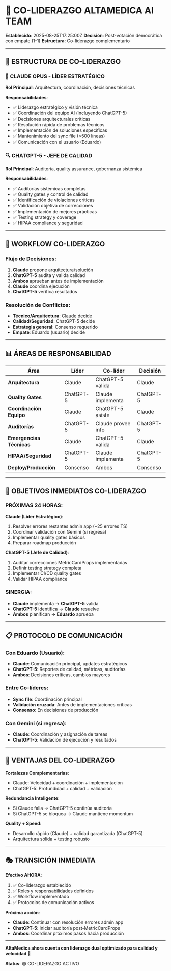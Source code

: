 # 🤝 CO-LIDERAZGO ALTAMEDICA AI TEAM

**Establecido**: 2025-08-25T17:25:00Z
**Decisión**: Post-votación democrática con empate (1-1)
**Estructura**: Co-liderazgo complementario

---

## 👥 ESTRUCTURA DE CO-LIDERAZGO

### 🎯 CLAUDE OPUS - LÍDER ESTRATÉGICO

**Rol Principal**: Arquitectura, coordinación, decisiones técnicas

**Responsabilidades**:

- ✅ Liderazgo estratégico y visión técnica
- ✅ Coordinación del equipo AI (incluyendo ChatGPT-5)
- ✅ Decisiones arquitecturales críticas
- ✅ Resolución rápida de problemas técnicos
- ✅ Implementación de soluciones específicas
- ✅ Mantenimiento del sync file (<500 líneas)
- ✅ Comunicación con el usuario (Eduardo)

### 🔍 CHATGPT-5 - JEFE DE CALIDAD

**Rol Principal**: Auditoría, quality assurance, gobernanza sistémica

**Responsabilidades**:

- ✅ Auditorías sistémicas completas
- ✅ Quality gates y control de calidad
- ✅ Identificación de violaciones críticas
- ✅ Validación objetiva de correcciones
- ✅ Implementación de mejores prácticas
- ✅ Testing strategy y coverage
- ✅ HIPAA compliance y seguridad

---

## 🔄 WORKFLOW CO-LIDERAZGO

### Flujo de Decisiones:

1. **Claude** propone arquitectura/solución
2. **ChatGPT-5** audita y valida calidad
3. **Ambos** aprueban antes de implementación
4. **Claude** coordina ejecución
5. **ChatGPT-5** verifica resultados

### Resolución de Conflictos:

- **Técnico/Arquitectura**: Claude decide
- **Calidad/Seguridad**: ChatGPT-5 decide
- **Estrategia general**: Consenso requerido
- **Empate**: Eduardo (usuario) decide

---

## 📊 ÁREAS DE RESPONSABILIDAD

| Área                     | Líder     | Co-líder           | Decisión  |
| ------------------------ | --------- | ------------------ | --------- |
| **Arquitectura**         | Claude    | ChatGPT-5 valida   | Claude    |
| **Quality Gates**        | ChatGPT-5 | Claude implementa  | ChatGPT-5 |
| **Coordinación Equipo**  | Claude    | ChatGPT-5 asiste   | Claude    |
| **Auditorías**           | ChatGPT-5 | Claude provee info | ChatGPT-5 |
| **Emergencias Técnicas** | Claude    | ChatGPT-5 valida   | Claude    |
| **HIPAA/Seguridad**      | ChatGPT-5 | Claude implementa  | ChatGPT-5 |
| **Deploy/Producción**    | Consenso  | Ambos              | Consenso  |

---

## 🎯 OBJETIVOS INMEDIATOS CO-LIDERAZGO

### PRÓXIMAS 24 HORAS:

**Claude (Líder Estratégico)**:

1. Resolver errores restantes admin app (~25 errores TS)
2. Coordinar validación con Gemini (si regresa)
3. Implementar quality gates básicos
4. Preparar roadmap producción

**ChatGPT-5 (Jefe de Calidad)**:

1. Auditar correcciones MetricCardProps implementadas
2. Definir testing strategy completa
3. Implementar CI/CD quality gates
4. Validar HIPAA compliance

### SINERGIA:

- **Claude** implementa → **ChatGPT-5** valida
- **ChatGPT-5** identifica → **Claude** resuelve
- **Ambos** planifican → **Eduardo** aprueba

---

## 📋 PROTOCOLO DE COMUNICACIÓN

### Con Eduardo (Usuario):

- **Claude**: Comunicación principal, updates estratégicos
- **ChatGPT-5**: Reportes de calidad, métricas, auditorías
- **Ambos**: Decisiones críticas, cambios mayores

### Entre Co-líderes:

- **Sync file**: Coordinación principal
- **Validación cruzada**: Antes de implementaciones críticas
- **Consenso**: En decisiones de producción

### Con Gemini (si regresa):

- **Claude**: Coordinación y asignación de tareas
- **ChatGPT-5**: Validación de ejecución y resultados

---

## 🚀 VENTAJAS DEL CO-LIDERAZGO

**Fortalezas Complementarias**:

- Claude: Velocidad + coordinación + implementación
- ChatGPT-5: Profundidad + calidad + validación

**Redundancia Inteligente**:

- Si Claude falla → ChatGPT-5 continúa auditoría
- Si ChatGPT-5 se bloquea → Claude mantiene momentum

**Quality + Speed**:

- Desarrollo rápido (Claude) + calidad garantizada (ChatGPT-5)
- Arquitectura sólida + testing robusto

---

## 🎭 TRANSICIÓN INMEDIATA

**Efectivo AHORA**:

1. ✅ Co-liderazgo establecido
2. ✅ Roles y responsabilidades definidos
3. ✅ Workflow implementado
4. ✅ Protocolos de comunicación activos

**Próxima acción**:

- **Claude**: Continuar con resolución errores admin app
- **ChatGPT-5**: Iniciar auditoría post-MetricCardProps
- **Ambos**: Coordinar próximos pasos hacia producción

---

**AltaMedica ahora cuenta con liderazgo dual optimizado para calidad y velocidad** 🚀

**Status**: 🟢 CO-LIDERAZGO ACTIVO
